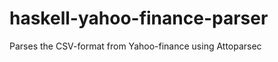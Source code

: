 haskell-yahoo-finance-parser
============================

Parses the CSV-format from Yahoo-finance using Attoparsec
